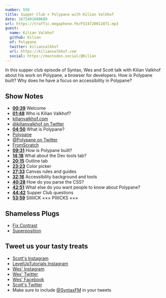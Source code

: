 ```yaml
---
number: 556
title: Supper Club × Polypane with Kilian Valkhof
date: 1672401600689
url: https://traffic.megaphone.fm/FSI4720011071.mp3
guest:
  name: Kilian Valkhof
  github: Kilian
  of: Polypane
  twitter: kilianvalkhof
  url: https://kilianvalkhof.com
  social: https://mastodon.social/@Kilian
---
```


In this supper club episode of Syntax, Wes and Scott talk with Kilian Valkhof about his work on Polypane, a browser for developers. How is Polypane built? Why does he have a focus on accessibility in Polypane?

## Show Notes

- **[00:39](#t=00:39)** Welcome
- **[01:48](#t=01:48)** Who is Kilian Valkhof?
- [kilianvalkhof.com](https://kilianvalkhof.com)
- [@kilianvalkhof on Twitter](https://twitter.com/kilianvalkhof)
- **[04:50](#t=04:50)** What is Polypane?
- [Polypane](https://polypane.app/)
- [@Polypane on Twitter](https://twitter.com/Polypane)
- [FromScratch](https://fromscratch.rocks)
- **[09:31](#t=09:31)** How is Polypane built?
- **[14:18](#t=14:18)** What about the Dev tools tab?
- **[20:15](#t=20:15)** Outline tab
- **[23:23](#t=23:23)** Color picker
- **[27:33](#t=27:33)** Canvas rules and guides
- **[32:16](#t=32:16)** Accessibility background and tools
- **[40:28](#t=40:28)** How do you parse the CSS?
- **[42:51](#t=42:51)** What else do you want people to know about Polypane?
- **[44:42](#t=44:42)** Supper Club questions
- **[53:59](#t=53:59)** SIIIIICK ××× PIIIICKS ×××

## Shameless Plugs

- [Fix Contrast](https://fixa11y.com)
- [Superposition](https://superposition.design)

## Tweet us your tasty treats

- [Scott's Instagram](https://www.instagram.com/stolinski/)
- [LevelUpTutorials Instagram](https://www.instagram.com/LevelUpTutorials/)
- [Wes' Instagram](https://www.instagram.com/wesbos/)
- [Wes' Twitter](https://twitter.com/wesbos)
- [Wes' Facebook](https://www.facebook.com/wesbos.developer)
- [Scott's Twitter](https://twitter.com/stolinski)
- Make sure to include [@SyntaxFM](https://twitter.com/SyntaxFM) in your tweets
